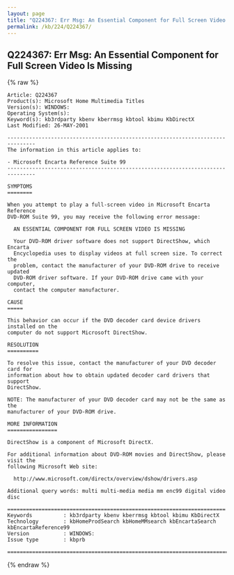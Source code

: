 ```yaml
---
layout: page
title: "Q224367: Err Msg: An Essential Component for Full Screen Video Is Missing"
permalink: /kb/224/Q224367/
---
```


## Q224367: Err Msg: An Essential Component for Full Screen Video Is Missing

{% raw %}

	Article: Q224367
	Product(s): Microsoft Home Multimedia Titles
	Version(s): WINDOWS:
	Operating System(s): 
	Keyword(s): kb3rdparty kbenv kberrmsg kbtool kbimu KbDirectX
	Last Modified: 26-MAY-2001
	
	-------------------------------------------------------------------------------
	The information in this article applies to:
	
	- Microsoft Encarta Reference Suite 99 
	-------------------------------------------------------------------------------
	
	SYMPTOMS
	========
	
	When you attempt to play a full-screen video in Microsoft Encarta Reference
	DVD-ROM Suite 99, you may receive the following error message:
	
	  AN ESSENTIAL COMPONENT FOR FULL SCREEN VIDEO IS MISSING
	
	  Your DVD-ROM driver software does not support DirectShow, which Encarta
	  Encyclopedia uses to display videos at full screen size. To correct the
	  problem, contact the manufacturer of your DVD-ROM drive to receive updated
	  DVD-ROM driver software. If your DVD-ROM drive came with your computer,
	  contact the computer manufacturer.
	
	CAUSE
	=====
	
	This behavior can occur if the DVD decoder card device drivers installed on the
	computer do not support Microsoft DirectShow.
	
	RESOLUTION
	==========
	
	To resolve this issue, contact the manufacturer of your DVD decoder card for
	information about how to obtain updated decoder card drivers that support
	DirectShow.
	
	NOTE: The manufacturer of your DVD decoder card may not be the same as the
	manufacturer of your DVD-ROM drive.
	
	MORE INFORMATION
	================
	
	DirectShow is a component of Microsoft DirectX.
	
	For additional information about DVD-ROM movies and DirectShow, please visit the
	following Microsoft Web site:
	
	  http://www.microsoft.com/directx/overview/dshow/drivers.asp
	
	Additional query words: multi multi-media media mm enc99 digital video disc
	
	======================================================================
	Keywords          : kb3rdparty kbenv kberrmsg kbtool kbimu KbDirectX 
	Technology        : kbHomeProdSearch kbHomeMMsearch kbEncartaSearch kbEncartaReference99
	Version           : WINDOWS:
	Issue type        : kbprb
	
	=============================================================================
	

{% endraw %}
